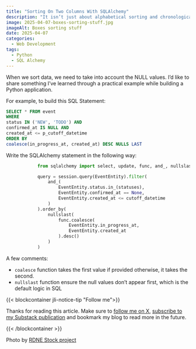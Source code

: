 ```yaml
---
title: "Sorting On Two Columns With SQLAlchemy"
description: "It isn’t just about alphabetical sorting and chronological sorting. There is more to it."
image: 2025-04-07-boxes-sorting-stuff.jpg
imageAlt: Boxes sorting stuff
date: 2025-04-07
categories:
  - Web Development
tags:
  - Python
  - SQL Alchemy
---
```


When we sort data, we need to take into account the NULL values. I’d like to share something I’ve learned through a practical example while building a Python application.

For example, to build this SQL Statement:

```sql
SELECT * FROM event
WHERE
status IN ('NEW', 'TODO') AND
confirmed_at IS NULL AND
created_at <= p_cutoff_datetime
ORDER BY
coalesce(in_progress_at, created_at) DESC NULLS LAST
```

Write the SQLAlchemy statement in the following way:

```python
            from sqlalchemy import select, update, func, and_, nullslast

            query = session.query(EventEntity).filter(
                and_(
                    EventEntity.status.in_(statuses),
                    EventEntity.confirmed_at == None,
                    EventEntity.created_at <= cutoff_datetime
                )
            ).order_by(
                nullslast(
                    func.coalesce(
                        EventEntity.in_progress_at,
                        EventEntity.created_at
                    ).desc()
                )
            )
```

A few comments:

- `coalesce` function takes the first value if provided otherwise, it takes the second.
- `nullslast` function ensure the null values don’t appear first, which is the default logic in SQL

{{< blockcontainer jli-notice-tip "Follow me">}}

Thanks for reading this article. Make sure to [follow me on X](https://x.com/LitzlerJeremie), [subscribe to my Substack publication](https://iamjeremie.substack.com/) and bookmark my blog to read more in the future.

{{< /blockcontainer >}}

Photo by [RDNE Stock project](https://www.pexels.com/photo/boxes-on-the-floor-8580732/)
